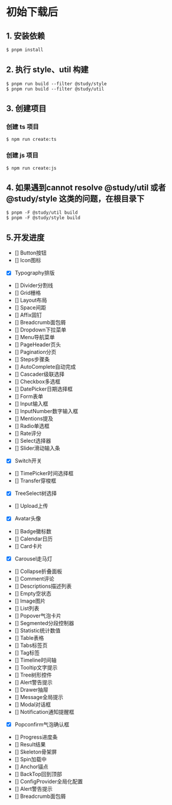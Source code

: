 
# 初始下载后
## 1. 安装依赖

```bash
$ pnpm install
```

## 2. 执行 style、util 构建

```
$ pnpm run build --filter @study/style
$ pnpm run build --filter @study/util
```
## 3. 创建项目
### 创建 ts 项目

```base
$ npm run create:ts
```
### 创建 js 项目

```
$ npm run create:js
```

## 4. 如果遇到cannot resolve @study/util 或者 @study/style 这类的问题，在根目录下
```
$ pnpm -F @study/util build
$ pnpm -F @study/style build
```

## 5.开发进度
- [] Button按钮
- [] Icon图标
- [x] Typography排版
- [] Divider分割线
- [] Grid栅格
- [] Layout布局
- [] Space间距
- [] Affix固钉
- [] Breadcrumb面包屑
- [] Dropdown下拉菜单
- [] Menu导航菜单
- [] PageHeader页头
- [] Pagination分页
- [] Steps步骤条
- [] AutoComplete自动完成
- [] Cascader级联选择
- [] Checkbox多选框
- [] DatePicker日期选择框
- [] Form表单
- [] Input输入框
- [] InputNumber数字输入框
- [] Mentions提及
- [] Radio单选框
- [] Rate评分
- [] Select选择器
- [] Slider滑动输入条
- [x] Switch开关
- [] TimePicker时间选择框
- [] Transfer穿梭框
- [x] TreeSelect树选择
- [] Upload上传
- [x] Avatar头像
- [] Badge徽标数
- [] Calendar日历
- [] Card卡片
- [x] Carousel走马灯
- [] Collapse折叠面板
- [] Comment评论
- [] Descriptions描述列表
- [] Empty空状态
- [] Image图片
- [] List列表
- [] Popover气泡卡片
- [] Segmented分段控制器
- [] Statistic统计数值
- [] Table表格
- [] Tabs标签页
- [] Tag标签
- [] Timeline时间轴
- [] Tooltip文字提示
- [] Tree树形控件
- [] Alert警告提示
- [] Drawer抽屉
- [] Message全局提示
- [] Modal对话框
- [] Notification通知提醒框
- [x] Popconfirm气泡确认框
- [] Progress进度条
- [] Result结果
- [] Skeleton骨架屏
- [] Spin加载中
- [] Anchor锚点
- [] BackTop回到顶部
- [] ConfigProvider全局化配置
- [] Alert警告提示
- [] Breadcrumb面包屑 

